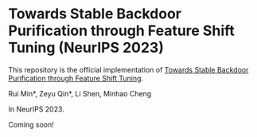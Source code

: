 # Towards Stable Backdoor Purification through Feature Shift Tuning (NeurIPS 2023)
This repository is the official implementation of [Towards Stable Backdoor Purification through Feature Shift Tuning](https://arxiv.org/abs/2310.01875).

Rui Min*, Zeyu Qin*, Li Shen, Minhao Cheng

In NeurIPS 2023.

Coming soon!
